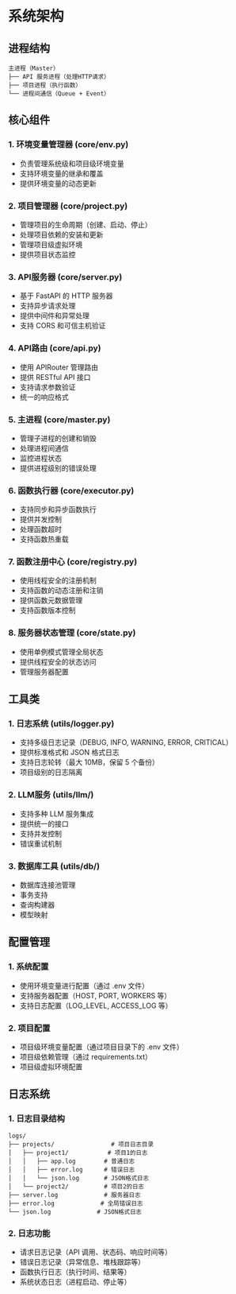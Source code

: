 # 系统架构

## 进程结构
```
主进程（Master）
├── API 服务进程（处理HTTP请求）
├── 项目进程（执行函数）
└── 进程间通信（Queue + Event）
```

## 核心组件

### 1. 环境变量管理器 (core/env.py)
- 负责管理系统级和项目级环境变量
- 支持环境变量的继承和覆盖
- 提供环境变量的动态更新

### 2. 项目管理器 (core/project.py)
- 管理项目的生命周期（创建、启动、停止）
- 处理项目依赖的安装和更新
- 管理项目级虚拟环境
- 提供项目状态监控

### 3. API服务器 (core/server.py)
- 基于 FastAPI 的 HTTP 服务器
- 支持异步请求处理
- 提供中间件和异常处理
- 支持 CORS 和可信主机验证

### 4. API路由 (core/api.py)
- 使用 APIRouter 管理路由
- 提供 RESTful API 接口
- 支持请求参数验证
- 统一的响应格式

### 5. 主进程 (core/master.py)
- 管理子进程的创建和销毁
- 处理进程间通信
- 监控进程状态
- 提供进程级别的错误处理

### 6. 函数执行器 (core/executor.py)
- 支持同步和异步函数执行
- 提供并发控制
- 处理函数超时
- 支持函数热重载

### 7. 函数注册中心 (core/registry.py)
- 使用线程安全的注册机制
- 支持函数的动态注册和注销
- 提供函数元数据管理
- 支持函数版本控制

### 8. 服务器状态管理 (core/state.py)
- 使用单例模式管理全局状态
- 提供线程安全的状态访问
- 管理服务器配置

## 工具类

### 1. 日志系统 (utils/logger.py)
- 支持多级日志记录（DEBUG, INFO, WARNING, ERROR, CRITICAL）
- 提供标准格式和 JSON 格式日志
- 支持日志轮转（最大 10MB，保留 5 个备份）
- 项目级别的日志隔离

### 2. LLM服务 (utils/llm/)
- 支持多种 LLM 服务集成
- 提供统一的接口
- 支持并发控制
- 错误重试机制

### 3. 数据库工具 (utils/db/)
- 数据库连接池管理
- 事务支持
- 查询构建器
- 模型映射

## 配置管理

### 1. 系统配置
- 使用环境变量进行配置（通过 .env 文件）
- 支持服务器配置（HOST, PORT, WORKERS 等）
- 支持日志配置（LOG_LEVEL, ACCESS_LOG 等）

### 2. 项目配置
- 项目级环境变量配置（通过项目目录下的 .env 文件）
- 项目级依赖管理（通过 requirements.txt）
- 项目级虚拟环境配置

## 日志系统

### 1. 日志目录结构
```
logs/
├── projects/                # 项目日志目录
│   ├── project1/           # 项目1的日志
│   │   ├── app.log        # 普通日志
│   │   ├── error.log      # 错误日志
│   │   └── json.log       # JSON格式日志
│   └── project2/          # 项目2的日志
├── server.log             # 服务器日志
├── error.log             # 全局错误日志
└── json.log             # JSON格式日志
```

### 2. 日志功能
- 请求日志记录（API 调用、状态码、响应时间等）
- 错误日志记录（异常信息、堆栈跟踪等）
- 函数执行日志（执行时间、结果等）
- 系统状态日志（进程启动、停止等） 